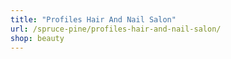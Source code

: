 ```yaml
---
title: "Profiles Hair And Nail Salon"
url: /spruce-pine/profiles-hair-and-nail-salon/
shop: beauty
---
```

